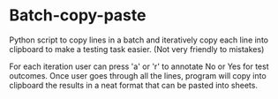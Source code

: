 # Batch-copy-paste

Python script to copy lines in a batch and iteratively copy each line into clipboard to make a testing task easier. (Not very friendly to mistakes)

For each iteration user can press 'a' or 'r'  to annotate No or Yes for test outcomes. Once user goes through all the lines, program will copy into clipboard the results in a neat format that can be pasted into sheets.   
